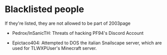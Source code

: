 # Blacklisted people
If they're listed, they are not allowed to be part of 2003page

* Pedrox/InSanicTH: Threats of hacking PF94's Discord Account

* Epictaco404: Attempted to DOS the italian Snailscape server, which are used for TLWXPUser's Minecraft server.
